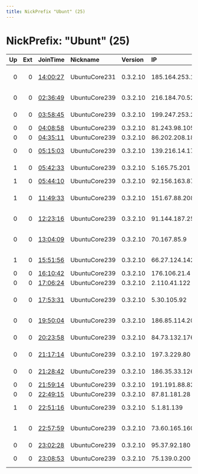 ```yaml
---
title: NickPrefix "Ubunt" (25)
---
```


# NickPrefix: "Ubunt" (25)

|   Up |   Ext | JoinTime                                                                                            | Nickname      | Version   | IP              | AS                                       | CC   |   ORp |   Dirp | OS    | Contact   |   eFamMembers |
|-----:|------:|:----------------------------------------------------------------------------------------------------|:--------------|:----------|:----------------|:-----------------------------------------|:-----|------:|-------:|:------|:----------|--------------:|
|    0 |     0 | [14:00:27](https://metrics.torproject.org/rs.html#details/779C4D1717F88D8EAF93C9007EDBE95728EED3AA) | UbuntuCore231 | 0.3.2.10  | 185.164.253.105 | Ertebat gostare nakhl jonoob Company PJS | ir   | 39445 |      0 | Linux | None      |             1 |
|    0 |     0 | [02:36:49](https://metrics.torproject.org/rs.html#details/D5E2CA1E73DD714C53BB4123ECADC1B6BA7F4EC6) | UbuntuCore239 | 0.3.2.10  | 216.184.70.52   | BRISTOL VIRGINIA UTILITIES               | us   | 42373 |      0 | Linux | None      |             1 |
|    0 |     0 | [03:58:45](https://metrics.torproject.org/rs.html#details/4AAFAED2CDABF220EA4998A6E2DDBD0E46084A6D) | UbuntuCore239 | 0.3.2.10  | 199.247.253.242 | City West Cable &amp; Telephone Corp.    | ca   | 39315 |      0 | Linux | None      |             1 |
|    0 |     0 | [04:08:58](https://metrics.torproject.org/rs.html#details/704A102DA504AA1FC8BF110E41F67333BBD21C27) | UbuntuCore239 | 0.3.2.10  | 81.243.98.105   | Proximus NV                              | be   | 38057 |      0 | Linux | None      |             1 |
|    0 |     0 | [04:35:11](https://metrics.torproject.org/rs.html#details/8A55423FF7EA5E5795D9AAFB60D15A3CD118A27B) | UbuntuCore239 | 0.3.2.10  | 86.202.208.181  | Orange                                   | fr   | 35811 |      0 | Linux | None      |             1 |
|    0 |     0 | [05:15:03](https://metrics.torproject.org/rs.html#details/2B6127EB385CA89C8B4E74E15921850BF8D8D0BF) | UbuntuCore239 | 0.3.2.10  | 139.216.14.178  | Primus Telecommunications                | au   | 35197 |      0 | Linux | None      |             1 |
|    1 |     0 | [05:42:33](https://metrics.torproject.org/rs.html#details/76219C757220AE1A08A0F52EEFCC83D34E64F08A) | UbuntuCore239 | 0.3.2.10  | 5.165.75.201    | JSC ER-Telecom Holding                   | ru   | 37567 |      0 | Linux | None      |             1 |
|    1 |     0 | [05:44:10](https://metrics.torproject.org/rs.html#details/3FC123E04CB9923C3C041F515EF9CC38859B36F6) | UbuntuCore239 | 0.3.2.10  | 92.156.163.87   | Orange                                   | fr   | 44121 |      0 | Linux | None      |             1 |
|    1 |     0 | [11:49:33](https://metrics.torproject.org/rs.html#details/5C39983F845B1FD02453D9442BFED268F134A21C) | UbuntuCore239 | 0.3.2.10  | 151.67.88.208   | Wind Telecomunicazioni SpA               | it   | 45959 |      0 | Linux | None      |             1 |
|    0 |     0 | [12:23:16](https://metrics.torproject.org/rs.html#details/5D9318E7413C68FBDFF5555DFFE3C76A97545C64) | UbuntuCore239 | 0.3.2.10  | 91.144.187.251  | JSC ER-Telecom Holding                   | ru   | 46315 |      0 | Linux | None      |             1 |
|    0 |     0 | [13:04:09](https://metrics.torproject.org/rs.html#details/9822448ECB2A70302BC51CE2731FC21D547518FC) | UbuntuCore239 | 0.3.2.10  | 70.167.85.9     | Cox Communications Inc.                  | us   | 41965 |      0 | Linux | None      |             1 |
|    1 |     0 | [15:51:56](https://metrics.torproject.org/rs.html#details/7B86EA4023D10014AF5B7AB1144A42E6F3B3810F) | UbuntuCore239 | 0.3.2.10  | 66.27.124.142   | Time Warner Cable Internet LLC           | us   | 41123 |      0 | Linux | None      |             1 |
|    0 |     0 | [16:10:42](https://metrics.torproject.org/rs.html#details/C789C78E2717E7ADA7E7103402D343959E2E26C6) | UbuntuCore239 | 0.3.2.10  | 176.106.21.4    | LLC Multiservice                         | ru   | 42783 |      0 | Linux | None      |             1 |
|    0 |     0 | [17:06:24](https://metrics.torproject.org/rs.html#details/929CCDBF8068663A805F2B12247C3D8447B42A57) | UbuntuCore239 | 0.3.2.10  | 2.110.41.122    | Tele Danmark                             | dk   | 43911 |      0 | Linux | None      |             1 |
|    0 |     0 | [17:53:31](https://metrics.torproject.org/rs.html#details/CB1D1C799460B4BFCBEEFFCD7090B78987E25AC5) | UbuntuCore239 | 0.3.2.10  | 5.30.105.92     | Emirates Integrated Telecommunications C | ae   | 40075 |      0 | Linux | None      |             1 |
|    0 |     0 | [19:50:04](https://metrics.torproject.org/rs.html#details/58C056FC76DC77CD592E53C82C22C9BB7A0C89C5) | UbuntuCore239 | 0.3.2.10  | 186.85.114.201  | Telmex Colombia S.A.                     | co   | 35627 |      0 | Linux | None      |             1 |
|    0 |     0 | [20:23:58](https://metrics.torproject.org/rs.html#details/E2D1E36CD62B23DCCFC221CCEF458C5921AF5D2E) | UbuntuCore239 | 0.3.2.10  | 84.73.132.176   | Liberty Global Operations B.V.           | ch   | 40509 |      0 | Linux | None      |             1 |
|    0 |     0 | [21:17:14](https://metrics.torproject.org/rs.html#details/4712DEAFA0DCEE808A240F93A51B4C573D5B4879) | UbuntuCore239 | 0.3.2.10  | 197.3.229.80    | Tunisia BackBone AS                      | tn   | 45837 |      0 | Linux | None      |             1 |
|    0 |     0 | [21:28:42](https://metrics.torproject.org/rs.html#details/86598B43F3899B6A71FEB0BA204971EA0530D42C) | UbuntuCore239 | 0.3.2.10  | 186.35.33.126   | Telmex Servicios Empresariales S.A.      | cl   | 40801 |      0 | Linux | None      |             1 |
|    0 |     0 | [21:59:14](https://metrics.torproject.org/rs.html#details/7F2D88336C55A063347EACB712EF0237342ECA98) | UbuntuCore239 | 0.3.2.10  | 191.191.88.82   | CLARO S.A.                               | br   | 34055 |      0 | Linux | None      |             1 |
|    0 |     0 | [22:49:15](https://metrics.torproject.org/rs.html#details/838C94C0D1332664B1275F4D48C5A9EF8D8261D9) | UbuntuCore239 | 0.3.2.10  | 87.81.181.28    | Sky UK Limited                           | gb   | 34383 |      0 | Linux | None      |             1 |
|    1 |     0 | [22:51:16](https://metrics.torproject.org/rs.html#details/3C22B29882B4C4B9200706EF69EEBBBE17D030CE) | UbuntuCore239 | 0.3.2.10  | 5.1.81.139      | combahton IT Services                    | de   | 42083 |      0 | Linux | None      |             1 |
|    1 |     0 | [22:57:59](https://metrics.torproject.org/rs.html#details/C401BF3A583022C1CD77A6A3638FCCBC7A2B9839) | UbuntuCore239 | 0.3.2.10  | 73.60.165.160   | Comcast Cable Communications, LLC        | us   | 44714 |      0 | Linux | None      |             1 |
|    0 |     0 | [23:02:28](https://metrics.torproject.org/rs.html#details/029B6405434648CED03ADA06C9A29A0D44473158) | UbuntuCore239 | 0.3.2.10  | 95.37.92.180    | Rostelecom                               | ru   | 39959 |      0 | Linux | None      |             1 |
|    0 |     0 | [23:08:53](https://metrics.torproject.org/rs.html#details/97C1C7B2A99DB082A6661AF9C3FC3073935A6C4A) | UbuntuCore239 | 0.3.2.10  | 75.139.0.200    | Charter Communications                   | us   | 33971 |      0 | Linux | None      |             1 |
